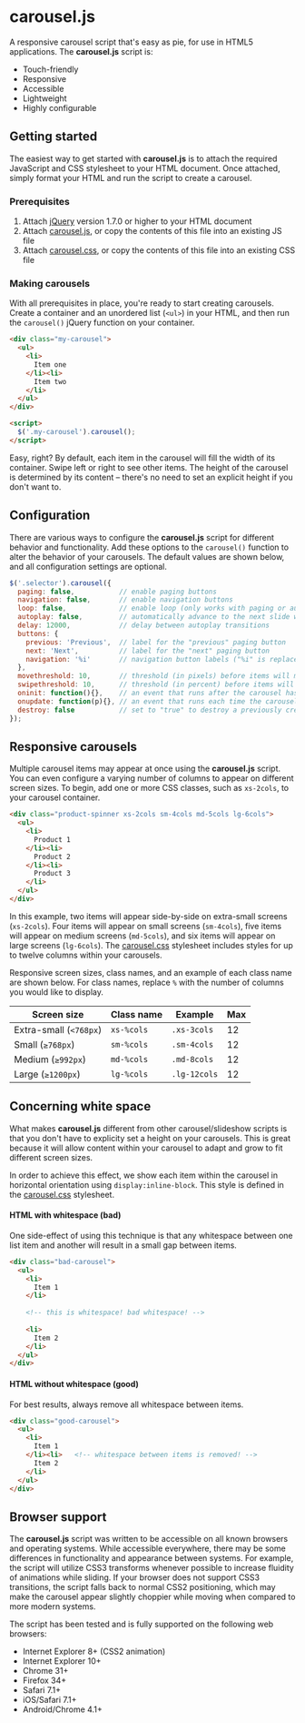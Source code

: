 # carousel.js

A responsive carousel script that's easy as pie, for use in HTML5 applications. The **carousel.js** script is:

- Touch-friendly
- Responsive
- Accessible
- Lightweight
- Highly configurable

## Getting started
The easiest way to get started with **carousel.js** is to attach the required JavaScript and CSS stylesheet to your HTML document. Once attached, simply format your HTML and run the script to create a carousel.

### Prerequisites
1. Attach [jQuery](http://jquery.com/) version 1.7.0 or higher to your HTML document
2. Attach [carousel.js](https://github.com/oldrivercreative/carousel/blob/master/carousel.js), or copy the contents of this file into an existing JS file
3. Attach [carousel.css](https://github.com/oldrivercreative/carousel/blob/master/carousel.css), or copy the contents of this file into an existing CSS file

### Making carousels
With all prerequisites in place, you're ready to start creating carousels. Create a container and an unordered list (`<ul>`) in your HTML, and then run the `carousel()` jQuery function on your container.

```html
<div class="my-carousel">
  <ul>
    <li>
      Item one
    </li><li>
      Item two
    </li>
  </ul>
</div>

<script>
  $('.my-carousel').carousel();
</script>
```

Easy, right? By default, each item in the carousel will fill the width of its container. Swipe left or right to see other items. The height of the carousel is determined by its content – there's no need to set an explicit height if you don't want to.

## Configuration
There are various ways to configure the **carousel.js** script for different behavior and functionality. Add these options to the `carousel()` function to alter the behavior of your carousels. The default values are shown below, and all configuration settings are optional.

```js
$('.selector').carousel({
  paging: false,           // enable paging buttons
  navigation: false,       // enable navigation buttons
  loop: false,             // enable loop (only works with paging or autoplay)
  autoplay: false,         // automatically advance to the next slide when idle
  delay: 12000,            // delay between autoplay transitions
  buttons: {
    previous: 'Previous',  // label for the "previous" paging button
    next: 'Next',          // label for the "next" paging button
    navigation: '%i'       // navigation button labels ("%i" is replaced with the item number)
  },
  movethreshold: 10,       // threshold (in pixels) before items will move
  swipethreshold: 10,      // threshold (in percent) before items will "swipe"
  oninit: function(){},    // an event that runs after the carousel has been created
  onupdate: function(p){}, // an event that runs each time the carousel moves (p = position)
  destroy: false           // set to "true" to destroy a previously created carousel
});
```

## Responsive carousels
Multiple carousel items may appear at once using the **carousel.js** script. You can even configure a varying number of columns to appear on different screen sizes. To begin, add one or more CSS classes, such as `xs-2cols`, to your carousel container.
```html
<div class="product-spinner xs-2cols sm-4cols md-5cols lg-6cols">
  <ul>
    <li>
      Product 1
    </li><li>
      Product 2
    </li><li>
      Product 3
    </li>
  </ul>
</div>
```
In this example, two items will appear side-by-side on extra-small screens (`xs-2cols`). Four items will appear on small screens (`sm-4cols`), five items will appear on medium screens (`md-5cols`), and six items will appear on large screens (`lg-6cols`). The [carousel.css](https://github.com/oldrivercreative/carousel/blob/master/carousel.css) stylesheet includes styles for up to twelve columns within your carousels.

Responsive screen sizes, class names, and an example of each class name are shown below. For class names, replace `%` with the number of columns you would like to display.

| Screen size | Class name | Example | Max |
| ----------- | ---------- | ------- | --- |
| Extra-small (`<768px`) | `xs-%cols` | `.xs-3cols` | 12 |
| Small (`≥768px`) | `sm-%cols` | `.sm-4cols` | 12 |
| Medium (`≥992px`) | `md-%cols` | `.md-8cols` | 12 |
| Large (`≥1200px`) | `lg-%cols` | `.lg-12cols` | 12 |

## Concerning white space
What makes **carousel.js** different from other carousel/slideshow scripts is that you don't have to explicity set a height on your carousels. This is great because it will allow content within your carousel to adapt and grow to fit different screen sizes.

In order to achieve this effect, we show each item within the carousel in horizontal orientation using `display:inline-block`. This style is defined in the [carousel.css](https://github.com/oldrivercreative/carousel/blob/master/carousel.css) stylesheet.

#### HTML with whitespace (bad)
One side-effect of using this technique is that any whitespace between one list item and another will result in a small gap between items.

```html
<div class="bad-carousel">
  <ul>
    <li>
      Item 1
    </li>
    
    <!-- this is whitespace! bad whitespace! -->
    
    <li>
      Item 2
    </li>
  </ul>
</div>
```

#### HTML without whitespace (good)
For best results, always remove all whitespace between items.

```html
<div class="good-carousel">
  <ul>
    <li>
      Item 1
    </li><li>   <!-- whitespace between items is removed! -->
      Item 2
    </li>
  </ul>
</div>
```

## Browser support
The **carousel.js** script was written to be accessible on all known browsers and operating systems. While accessible everywhere, there may be some differences in functionality and appearance between systems. For example, the script will utilize CSS3 transforms whenever possible to increase fluidity of animations while sliding. If your browser does not support CSS3 transitions, the script falls back to normal CSS2 positioning, which may make the carousel appear slightly choppier while moving when compared to more modern systems.

The script has been tested and is fully supported on the following web browsers:

- Internet Explorer 8+ (CSS2 animation)
- Internet Explorer 10+
- Chrome 31+
- Firefox 34+
- Safari 7.1+
- iOS/Safari 7.1+
- Android/Chrome 4.1+
